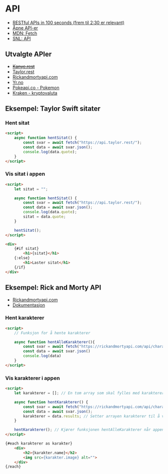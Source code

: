 # API

- [RESTful APIs in 100 seconds (frem til 2:30 er relevant)](https://www.youtube.com/watch?v=-MTSQjw5DrM)
- [Åpne API-er](https://github.com/public-apis/public-apis#index)
- [MDN: Fetch](https://developer.mozilla.org/en-US/docs/Web/API/Fetch_API/Using_Fetch)
- [SNL: API](https://snl.no/API)

## Utvalgte APIer

- ~~[Kanye.rest](https://kanye.rest/)~~
- [Taylor.rest](https://taylor.rest/)
- [Rickandmortyapi.com](https://rickandmortyapi.com/)
- [Yr.no](https://developer.yr.no/doc/GettingStarted/)
- [Pokeapi.co - Pokemon](https://pokeapi.co/)
- [Kraken - kryptovaluta](https://www.kraken.com/features/api)

## Eksempel: Taylor Swift sitater

### Hent sitat

````html
<script>
    async function hentSitat() {
        const svar = await fetch("https://api.taylor.rest/");
        const data = await svar.json();
        console.log(data.quote);
    }
</script>
````

### Vis sitat i appen

````html
<script>
    let sitat = "";

    async function hentSitat() {
        const svar = await fetch("https://api.taylor.rest/");
        const data = await svar.json();
        console.log(data.quote);
        sitat = data.quote;
    }

    hentSitat();
</script>

<div>
    {#if sitat}
        <h1>{sitat}</h1>
    {:else}
        <h1>Laster sitat</h1>
    {/if}
</div>
````


## Eksempel: Rick and Morty API
- [Rickandmortyapi.com](https://rickandmortyapi.com/)
- [Dokumentasjon](https://rickandmortyapi.com/documentation#rest)

### Hent karakterer

````html
<script>
    // Funksjon for å hente karakterer

    async function hentAlleKarakterer(){
        const svar = await fetch("https://rickandmortyapi.com/api/character")
        const data = await svar.json()
        console.log(data)
    }
</script>
````

### Vis karakterer i appen

````html
<script>
    let karakterer = []; // En tom array som skal fylles med karakterer

    async function hentKarakterer() {
        const svar = await fetch("https://rickandmortyapi.com/api/character");
        const data = await svar.json();
        karakterer = data.results; // Setter arrayen karakterer til å være lik arrayen med karakterer fra svaret
    }

    hentKarakterer(); // Kjører funksjonen hentAlleKarakterer når appen (nettsiden) lastes inn
</script>

{#each karakterer as karakter}
    <div>
        <h2>{karakter.name}</h2>
        <img src={karakter.image} alt="">
    </div>
{/each}
````
